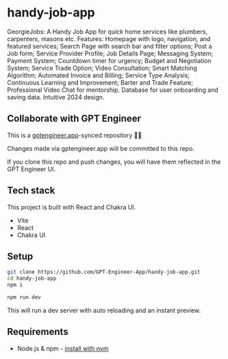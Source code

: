 # handy-job-app

GeorgieJobs: A Handy Job App for quick home services like plumbers, carpenters, masons etc. Features: Homepage with logo, navigation, and featured services; Search Page with search bar and filter options; Post a Job form; Service Provider Profile; Job Details Page; Messaging System; Payment System; Countdown timer for urgency; Budget and Negotiation System; Service Trade Option; Video Consultation; Smart Matching Algorithm; Automated Invoice and Billing; Service Type Analysis; Continuous Learning and Improvement; Barter and Trade Feature; Professional Video Chat for mentorship. Database for user onboarding and saving data. Intuitive 2024 design.

## Collaborate with GPT Engineer

This is a [gptengineer.app](https://gptengineer.app)-synced repository 🌟🤖

Changes made via gptengineer.app will be committed to this repo.

If you clone this repo and push changes, you will have them reflected in the GPT Engineer UI.

## Tech stack

This project is built with React and Chakra UI.

- Vite
- React
- Chakra UI

## Setup

```sh
git clone https://github.com/GPT-Engineer-App/handy-job-app.git
cd handy-job-app
npm i
```

```sh
npm run dev
```

This will run a dev server with auto reloading and an instant preview.

## Requirements

- Node.js & npm - [install with nvm](https://github.com/nvm-sh/nvm#installing-and-updating)
